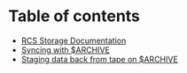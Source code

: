 # Table of contents

* [RCS Storage Documentation](storage.md)
* [Syncing with $ARCHIVE](syncing-with-usdarchive.md)
* [Staging data back from tape on $ARCHIVE](batch-stage-archive.md)
